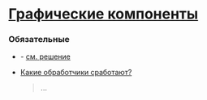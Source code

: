 # [Графические компоненты](https://learn.javascript.ru/widgets-structure)

### Обязательные
 
* []() - [см. решение]()

* [Какие обработчики сработают?]()
  > ...
